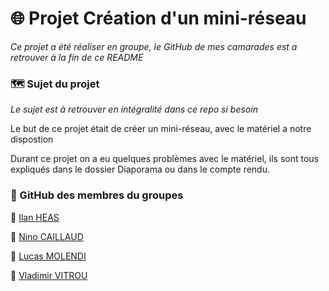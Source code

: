 # 🌐 Projet Création d'un mini-réseau  

*Ce projet a été réaliser en groupe, le GitHub de mes camarades est a retrouver à la fin de ce README*  

### 🗺️ Sujet du projet  
*Le sujet est à retrouver en intégralité dans ce repo si besoin*   

Le but de ce projet était de créer un mini-réseau, avec le matériel a notre dispostion  

Durant ce projet on a eu quelques problèmes avec le matériel, ils sont tous expliqués dans le dossier Diaporama ou dans le compte rendu. 

### 🔗 GitHub des membres du groupes 
:man: [Ilan HEAS](https://github.com/MooChep)

:man: [Nino CAILLAUD](https://github.com/Deezay10)  

:man: [Lucas MOLENDI](https://github.com/LucasMolendi)

:man: [Vladimir VITROU](https://github.com/Vladimir-clic)
